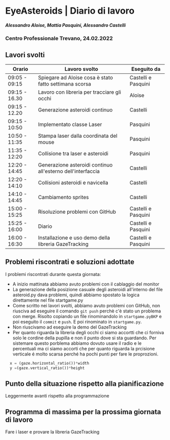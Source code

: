 # EyeAsteroids | Diario di lavoro
##### Alessandro Aloise, Mattia Pasquini, Alessandro Castelli
### Centro Professionale Trevano, 24.02.2022

## Lavori svolti


|Orario        |Lavoro svolto                                               	  |Eseguito da        |
|--------------|----------------------------------------------------------------- |-------------------|
|09:05 - 09:15 | Spiegare ad Aloise cosa è stato fatto settimana scorsa  		      |Castelli e Pasquini|
|09:15 - 16.30 | Lavoro con libreria per tracciare gli occhi				  	          |Aloise             |
|09:15 - 12.20 | Generazione asteroidi continuo								  	                |Castelli           |
|09:15 - 10:50 | Implementato classe Laser									                      |Pasquini           |
|10:50 - 11:35 | Stampa laser dalla coordinata del mouse		    	  	 	          |Pasquini           |
|11:35 - 12:20 | Collisione tra laser e asteroidi 							                  |Pasquini           |
|12:20 - 14:45 | Generazione asteroidi continuo all'esterno dell'interfaccia      |Castelli           |
|12:20 - 14:10 | Collisioni asteroidi e navicella	    	             		          |Castelli           |   
|14:10 - 14:45 | Cambiamento sprites                         				  	          |Castelli           |  
|15:00 - 15:25 | Risoluzione problemi con GitHub                                  |Castelli e Pasquini|  
|15:25 - 16:00 | Diario                                                           |Castelli e Pasquini|
|16:00 - 16:30 | Installazione e uso demo della libreria GazeTracking             |Castelli e Pasquini|    


##  Problemi riscontrati e soluzioni adottate
I problemi riscontrati durante questa giornata:

* A inizio mattinata abbiamo avuto problemi con il cablaggio del monitor
* La generazione della posizione casuale degli asteroidi all'interno del file asteroid.py dava problemi, quindi abbiamo spostato la logica direttamente nel file startgame.py
* Come scritto nei lavori svolti, abbiamo avuto problemi con GitHub, non riusciva ad eseguire il comando `git push` perchè c'è stato un problema con merge. Risolto copiando un file rinominandolo in `startgame.pyBKP` e poi eseguito il `commit` e `push`. E poi rinominato in `startgame.py`.
* Non riuscivamo ad eseguire la demo del GazeTracking
* Per quanto riguarda la libreria degli occhi ci siamo accortti che ci forniva solo le cordine della pupilla e non il punto dove si sta guardando. Per sistemare questo porblema abbiamo dovuto usare il radio e le percentuali ma ci siamo accorti che per quanto riguarda la prcisione verticale é molto scarsa perché ha pochi punti per fare le proprozioni.
``` py
  x = (gaze.horizontal_ratio())*width
  y =(gaze.vertical_ratio())*height
```

##  Punto della situazione rispetto alla pianificazione
Leggermente avanti rispetto alla programmazione

## Programma di massima per la prossima giornata di lavoro
Fare i laser e provare la libreria GazeTracking
